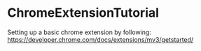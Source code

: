 # ChromeExtensionTutorial
Setting up a basic chrome extension by following: https://developer.chrome.com/docs/extensions/mv3/getstarted/
